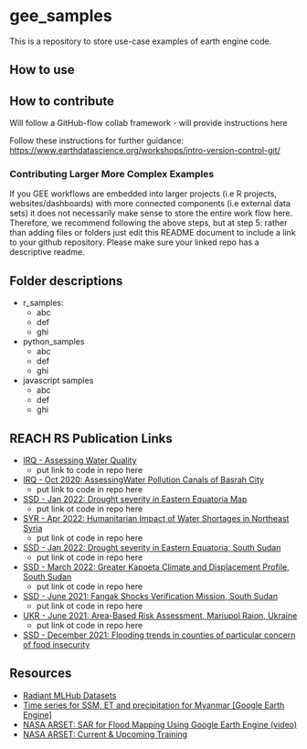# gee_samples

This is a repository to store use-case examples of earth engine code.

## How to use 

## How to contribute

Will follow a GitHub-flow collab framework - will provide instructions here

Follow these instructions for further guidance: https://www.earthdatascience.org/workshops/intro-version-control-git/

### Contributing Larger More Complex Examples

If you GEE workflows are embedded into larger projects (i.e R projects, websites/dashboards) with more connected components (i.e external data sets) it does not necessarily make sense to store the entire work flow here. Therefore, we recommend following the above steps, but at step 5: rather than adding files or folders just edit this README document to include a link to your github repository. Please make sure your linked repo has a descriptive readme.

## Folder descriptions

- r_samples:
  + abc
  + def
  + ghi
- python_samples
  + abc
  + def
  + ghi
- javascript samples
  + abc
  + def
  + ghi



## REACH RS Publication Links

- [IRQ - Assessing Water Quality](http://unosat-sdn.web.cern.ch/REACH/Iraq/2020/UNOSAT_Report_WaterQuality_Iraq_V4.pdf)
  + put link to code in repo here
- [IRQ - Oct 2020:  AssessingWater Pollution Canals of Basrah City](https://www.impact-repository.org/document/reach/44ed5647/REACH_IRQ_Factsheet_Water_Pollution_Assessment_Canals_Basrah.pdf)
  + put link to code in repo here
- [SSD - Jan 2022: Drought severity in Eastern Equatoria Map](https://reliefweb.int/map/south-sudan/south-sudan-drought-severity-eastern-equatoria-january-2022-01-february-2022)
  + put link ot code in repo here
- [SYR - Apr 2022: Humanitarian Impact of Water Shortages in Northeast Syria](https://www.impact-repository.org/document/reach/e6cdd794/REACH_SYR-Humanitarian-Impact-of-Water-Shortages-in-NES-April-2022-1.pdf)
  + put link ot code in repo here
- [SSD - Jan 2022: Drought severity in Eastern Equatoria, South Sudan](https://www.impact-repository.org/document/reach/7deca445/REACH_SSD_Map_SMI_Eastern_Equatoria_Drought_JAN2022_A4.pdf)
  + put link ot code in repo here
- [SSD - March 2022: Greater Kapoeta Climate and Displacement Profile, South Sudan](https://www.impact-repository.org/document/reach/deb791be/Kapoeta_Climate_Assessment_Report_Final.pdf)
  + put link ot code in repo here
- [SSD - June 2021: Fangak Shocks Verification Mission, South Sudan](https://www.impact-repository.org/document/reach/7a4c9e26/REACH_SSD_Factsheet_Fangak_shocksverification_Nov2021_.pdf)
  + put link ot code in repo here
- [UKR - June 2021: Area-Based Risk Assessment, Mariupol Raion, Ukraine](https://www.impact-repository.org/document/repository/a058e1fe/IMPACT_UKR_Report_Mariuopol-ABRA_Aug2021.pdf)
  + put link ot code in repo here
- [SSD - December 2021: Flooding trends in counties of particular concern of food insecurity](https://www.impact-repository.org/document/reach/9681ee26/REACH_SSD_FactSheet_IPC_Flooding_Dec2021_ExtremeConcern_All.pdf)

## Resources

- [Radiant MLHub Datasets](https://mlhub.earth/datasets?search=landcovernet)
- [Time series for SSM, ET and precipitation for Myanmar [Google Earth Engine]](https://knowyourspace.dk/tag/systemindex/)
- [NASA ARSET:  SAR for Flood Mapping Using Google Earth Engine (video)](https://www.youtube.com/watch?v=4Y2giuRPCuc&t=338s)
- [NASA ARSET: Current & Upcoming Training](https://appliedsciences.nasa.gov/what-we-do/capacity-building/arset)


